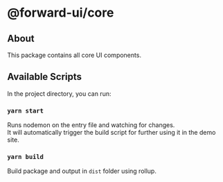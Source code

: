 # @forward-ui/core

## About

This package contains all core UI components.

## Available Scripts

In the project directory, you can run:

### `yarn start`

Runs nodemon on the entry file and watching for changes.\
It will automatically trigger the build script for further using it in the demo site.

### `yarn build`

Build package and output in `dist` folder using rollup.
